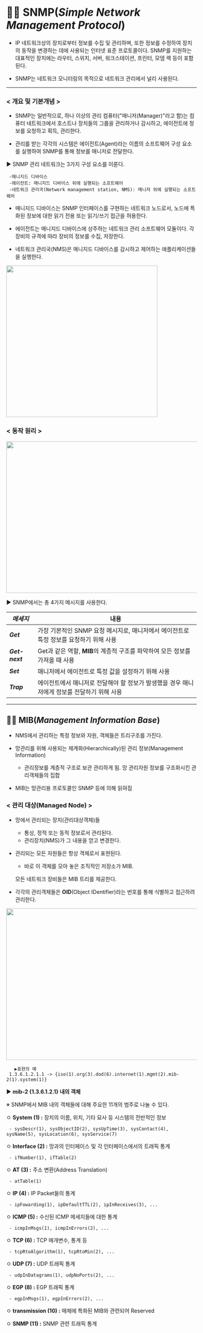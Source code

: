 # 👨‍💻 SNMP(_Simple Network Management Protocol_)
* IP 네트워크상의 장치로부터 정보를 수집 및 관리하며, 또한 정보를 수정하여 장치의 동작을 변경하는 데에 사용되는 인터넷 표준 프로토콜이다. SNMP를 지원하는 대표적인 장치에는 라우터, 스위치, 서버, 워크스테이션, 프린터, 모뎀 랙 등이 포함된다.

* SNMP는 네트워크 모니터링의 목적으로 네트워크 관리에서 널리 사용된다.

- - -
### **< 개요 및 기본개념 >**
* SNMP는 일반적으로, 하나 이상의 관리 컴퓨터("매니저(Manager)"라고 함)는 컴퓨터 네트워크에서 호스트나 장치들의 그룹을 관리하거나 감시하고, 에이전트에 정보를 요청하고 획득, 관리한다.

* 관리를 받는 각각의 시스템은 에이전트(Agent)라는 이름의 소프트웨어 구성 요소를 실행하여 SNMP를 통해 정보를 매니저로 전달한다.

▶ SNMP 관리 네트워크는 3가지 구성 요소를 이룬다.

     -매니지드 디바이스
     -에이전트: 매니지드 디바이스 위에 실행되는 소프트웨어
     -네트워크 관리국(Network management station, NMS): 매니저 위에 실행되는 소프트웨어

* 매니지드 디바이스는 SNMP 인터페이스를 구현하는 네트워크 노드로서, 노드에 특화된 정보에 대한 읽기 전용 또는 읽기/쓰기 접근을 허용한다.

* 에이전트는 매니지드 디바이스에 상주하는 네트워크 관리 소프트웨어 모듈이다. 각 장비의 규격에 따라 장비의 정보를 수집, 저장한다.

* 네트워크 관리국(NMS)은 매니지드 디바이스를 감시하고 제어하는 애플리케이션들을 실행한다.

<img src="https://user-images.githubusercontent.com/62328584/105144181-329b3880-5b40-11eb-89e3-d48c1fa90246.JPG" width="400px" height="400px"></img><br/>

### **< 동작 원리 >**
<img src="https://user-images.githubusercontent.com/62328584/105144537-b9501580-5b40-11eb-90b2-2eaf0d5ab7c8.JPG" width="800px" height="400px"></img><br/>

▶ SNMP에서는 총 4가지 메시지를 사용한다.

***메세지*** | 내용
-- | --
***Get*** | 가장 기본적인 SNMP 요청 메시지로, 매니저에서 에이전트로 특정 정보를 요청하기 위해 사용
***Get-next*** | Get과 같은 역할, **MIB**의 계층적 구조를 파악하여 모든 정보를 가져올 때 사용
***Set*** | 매니저에서 에이전트로 특정 값을 설정하기 위해 사용
***Trap*** | 에이전트에서 매니저로 전달해야 할 정보가 발생했을 경우 매니저에게 정보를 전달하기 위해 사용 

- - -
## 👨‍💻 MIB(_Management Information Base_)

* NMS에서 관리하는 특정 정보와 자원, 객체들은 트리구조를 가진다. 

* 망관리를 위해 사용되는 체계화(Hierarchically)된 관리 정보(Management Information)
     - 관리정보를 계층적 구조로 보관 관리하게 됨. 망 관리자원 정보를 구조화시킨 관리객체들의 집합

* MIB는 망관리용 프로토콜인 SNMP 등에 의해 읽혀짐

### **< 관리 대상(Managed Node) >**

* 망에서 관리되는 장치(관리대상객체)들
     - 통상, 정적 또는 동적 정보로서 관리된다.
     - 관리장치(NMS)가 그 내용을 얻고 변경한다.

* 관리되는 모든 자원들은 항상 객체로서 표현된다.
     - 바로 이 객체를 모아 놓은 조직적인 저장소가 MIB.

     모든 네트워크 장비들은 MIB 트리를 제공한다.

* 각각의 관리객체들은 **OID**(Object IDentifier)라는 번호를 통해 식별하고 접근하려 관리한다.

<img src="https://user-images.githubusercontent.com/62328584/105264839-0df0a080-5bd4-11eb-8c18-dda36985652d.JPG" width="800px" height="400px"></img><br/>

       ▶표현의 예
     1.3.6.1.2.1.1 -> {iso(1).org(3).dod(6).internet(1).mgmt(2).mib-2(1).system(1)}


▶ **mib-2 {1.3.6.1.2.1} 내의 객체**

  ※ SNMP에서 MIB 내의 객체들에 대해 주요한 11개의 범주로 나눌 수 있다.

  ㅇ **System (1) :** 장치의 이름, 위치, 기타 묘사 등 시스템의 전반적인 정보   

     - sysDescr(1), sysObjectID(2), sysUpTime(3), sysContact(4), sysName(5), sysLocation(6), sysService(7)

  ㅇ **Interface (2) :** 망과의 인터페이스 및 각 인터페이스에서의 트래픽 통계   

     - ifNumber(1), ifTable(2)
  ㅇ **AT (3) :** 주소 변환(Address Translation)   

     - atTable(1)

  ㅇ **IP (4) :** IP Packet들의 통계

     - ipFowarding(1), ipDefaultTTL(2), ipInReceives(3), ...

  ㅇ **ICMP (5) :** 수신된 ICMP 메세지들에 대한 통계

     - icmpInMsgs(1), icmpInErrors(2), ...

  ㅇ **TCP (6) :** TCP 매개변수, 통계 등

     - tcpRtoAlgorithm(1), tcpRtoMin(2), ...

  ㅇ **UDP (7) :** UDP 트래픽 통계

     - udpInDatagrams(1), udpNoPorts(2), ...

  ㅇ **EGP (8) :** EGP 트래픽 통계

     - egpInMsgs(1), egpInErrors(2), ...

  ㅇ **transmission (10) :** 매체에 특화된 MIB와 관련되어 Reserved

  ㅇ **SNMP (11) :** SNMP 관련 트래픽 통계
